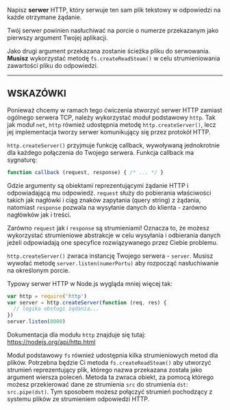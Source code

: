 Napisz **serwer** HTTP, który serwuje ten sam plik tekstowy w odpowiedzi na każde otrzymane żądanie.

Twój serwer powinien nasłuchiwać na porcie o numerze przekazanym jako pierwszy argument Twojej aplikacji.

Jako drugi argument przekazana zostanie ścieżka pliku do serwowania. **Musisz** wykorzystać metodę `fs.createReadSteam()` w celu strumieniowania zawartości pliku do odpowiedzi.

----------------------------------------------------------------------
## WSKAZÓWKI

Ponieważ chcemy w ramach tego ćwiczenia stworzyć serwer HTTP zamiast ogólnego serwera TCP, należy wykorzystać moduł podstawowy `http`. Tak jak moduł `net`, `http` również udostępnia metodę `http.createServer()`, lecz jej implementacja tworzy serwer komunikujący się przez protokół HTTP.

`http.createServer()` przyjmuje funkcję callback, wywoływaną jednokrotnie dla każdego połączenia do Twojego serwera. Funkcja callback ma sygnaturę:

```js
function callback (request, response) { /* ... */ }
```

Gdzie argumenty są obiektami reprezentującymi żądanie HTTP i odpowiadającą mu odpowiedź. `request` służy do pobierania właściwości takich jak nagłówki i ciąg znaków zapytania (query string) z żądania, natomiast `response` pozwala na wysyłanie danych do klienta - zarówno nagłówków jak i treści.

Zarówno `request` jak i `response` są strumieniami! Oznacza to, że możesz wykorzystać strumieniowe abstrakcje w celu wysyłania i odbierania danych jeżeli odpowiadają one specyfice rozwiązywanego przez Ciebie problemu.

`http.createServer()` zwraca instancję Twojego serwera - `server`. Musisz wywołać metodę `server.listen(numerPortu)` aby rozpocząć nasłuchiwanie na określonym porcie.

Typowy serwer HTTP w Node.js wygląda mniej więcej tak:

```js
var http = require('http')
var server = http.createServer(function (req, res) {
  // logika obsługi żądania...
})
server.listen(8000)
```

Dokumentacja dla modułu `http` znajduje się tutaj:
  https://nodejs.org/api/http.html

Moduł podstawowy `fs` również udostępnia kilka strumieniowych metod dla plików. Potrzebna będzie Ci metoda `fs.createReadSteam()` aby utworzyć strumień reprezentujący plik, którego nazwa przekazana została jako argument wiersza poleceń. Metoda ta zwraca obiekt, za pomocą którego możesz przekierować dane ze strumienia `src` do strumienia `dst`: `src.pipe(dst)`. Tym sposobem możesz połączyć strumień pochodzący z systemu plików ze strumieniem odpowiedzi HTTP.
